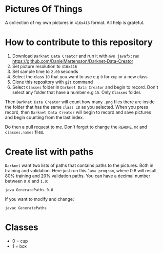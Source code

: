 # Pictures Of Things

A collection of my own pictures in `416x416` format. All help is grateful.

# How to contribute to this repository

1. Download `Darknet Data Creator` and run it with `mvn javafx:run` https://github.com/DanielMartensson/Darknet-Data-Creator
2. Set picture resolution to `416x416`
3. Set sample time to `2.00` seconds
4. Select the class `ID` that you want to use e.g `0` for `cup` or a new class
5. Clone this repository with `git` command
6. Select `Classes` folder in `Darknet Data Creator` and begin to record. Don't select any folder that have a number e.g `15`. Only `Classes` folder.

Then `Darknet Data Creator` will count how many `.png` files there are inside the folder that has the
same `class ID` as you selected. When you press record, then `Darknet Data Creator` will begin to record 
and save pictures and begin counting from the last index.

Do then a pull request to me. Don't forget to change the `README.md` and `classes.names` files.

# Create list with paths 

`Darknet` want two lists of paths that contains paths to the pictures. Both in training and validation.
Here just run this `Java program`, where 0.8 will result 80% training and 20% validation paths. You can have a decimal number
between `0.0` and `1.0`:

```
java GeneratePaths 0.8
```

If you want to modify and change:

```
javac GeneratePaths
```

# Classes

* 0 = cup
* 1 = box